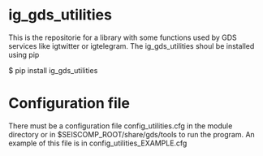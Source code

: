 # ig_gds_utilities
This is the repositorie for a library with some functions used by GDS services like igtwitter or igtelegram. 
The ig_gds_utilities shoul be installed using pip

$ pip install ig_gds_utilities 

# Configuration file

There must be a configuration file config_utilities.cfg in the module directory or in $SEISCOMP_ROOT/share/gds/tools to run the program. An example of this file is in config_utilities_EXAMPLE.cfg
